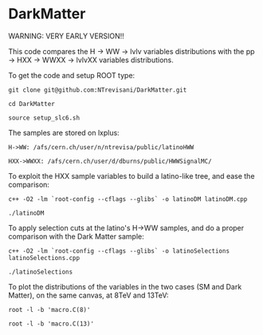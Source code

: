 # DarkMatter

WARNING: VERY EARLY VERSION!! 

This code compares the H -> WW -> lvlv variables distributions with the pp -> HXX -> WWXX -> lvlvXX variables distributions.

To get the code and setup ROOT type:

~~~~~~~~~~~~~~~~~~~~~~~~~~~~~~~~~~~~~~~~~~~~~~~~~~~~~~~~~~~~~~~~~~~~~~~~~~~~~
git clone git@github.com:NTrevisani/DarkMatter.git

cd DarkMatter

source setup_slc6.sh
~~~~~~~~~~~~~~~~~~~~~~~~~~~~~~~~~~~~~~~~~~~~~~~~~~~~~~~~~~~~~~~~~~~~~~~~~~~~~

The samples are stored on lxplus:

~~~~~~~~~~~~~~~~~~~~~~~~~~~~~~~~~~~~~~~~~~~~~~~~~~~~~~~~~~~~~~~~~~~~~~~~~~~~~
H->WW: /afs/cern.ch/user/n/ntrevisa/public/latinoHWW

HXX->WWXX: /afs/cern.ch/user/d/dburns/public/HWWSignalMC/
~~~~~~~~~~~~~~~~~~~~~~~~~~~~~~~~~~~~~~~~~~~~~~~~~~~~~~~~~~~~~~~~~~~~~~~~~~~~~

To exploit the HXX sample variables to build a latino-like tree, and ease the comparison:

~~~~~~~~~~~~~~~~~~~~~~~~~~~~~~~~~~~~~~~~~~~~~~~~~~~~~~~~~~~~~~~~~~~~~~~~~~~~~
c++ -O2 -lm `root-config --cflags --glibs` -o latinoDM latinoDM.cpp

./latinoDM
~~~~~~~~~~~~~~~~~~~~~~~~~~~~~~~~~~~~~~~~~~~~~~~~~~~~~~~~~~~~~~~~~~~~~~~~~~~~~

To apply selection cuts at the latino's H->WW samples, and do a proper comparison with the Dark Matter sample:

~~~~~~~~~~~~~~~~~~~~~~~~~~~~~~~~~~~~~~~~~~~~~~~~~~~~~~~~~~~~~~~~~~~~~~~~~~~~
c++ -O2 -lm `root-config --cflags --glibs` -o latinoSelections latinoSelections.cpp

./latinoSelections
~~~~~~~~~~~~~~~~~~~~~~~~~~~~~~~~~~~~~~~~~~~~~~~~~~~~~~~~~~~~~~~~~~~~~~~~~~~~


To plot the distributions of the variables in the two cases (SM and Dark Matter), on the same canvas, at 8TeV and 13TeV:

~~~~~~~~~~~~~~~~~~~~~~~~~~~~~~~~~~~~~~~~~~~~~~~~~~~~~~~~~~~~~~~~~~~~~~~~~~~~~
root -l -b 'macro.C(8)'

root -l -b 'macro.C(13)'
~~~~~~~~~~~~~~~~~~~~~~~~~~~~~~~~~~~~~~~~~~~~~~~~~~~~~~~~~~~~~~~~~~~~~~~~~~~~~

